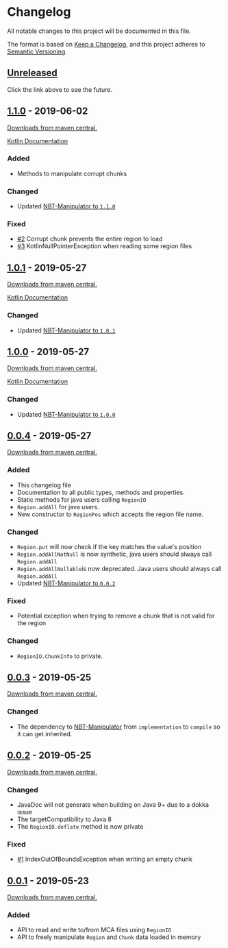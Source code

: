 # Changelog
All notable changes to this project will be documented in this file.

The format is based on [Keep a Changelog](https://keepachangelog.com/en/1.0.0/),
and this project adheres to [Semantic Versioning](https://semver.org/spec/v2.0.0.html).

## [Unreleased]
Click the link above to see the future.

## [1.1.0] - 2019-06-02
[Downloads from maven central.][Download 1.1.0]

[Kotlin Documentation][KDoc 1.1.0]

### Added
- Methods to manipulate corrupt chunks

### Changed
- Updated [NBT-Manipulator to `1.1.0`][NBT 1.1.0]

### Fixed
- [#2] Corrupt chunk prevents the entire region to load
- [#3] KotlinNullPointerException when reading some region files

## [1.0.1] - 2019-05-27
[Downloads from maven central.][Download 1.0.1]

[Kotlin Documentation][KDoc 1.0.1]

### Changed
- Updated [NBT-Manipulator to `1.0.1`][NBT 1.0.1]

## [1.0.0] - 2019-05-27
[Downloads from maven central.][Download 1.0.0]

[Kotlin Documentation][KDoc 1.0.0]

### Changed
- Updated [NBT-Manipulator to `1.0.0`][NBT 1.0.0]

## [0.0.4] - 2019-05-27
[Downloads from maven central.][Download 0.0.4]
### Added
- This changelog file
- Documentation to all public types, methods and properties.
- Static methods for java users calling `RegionIO`
- `Region.addAll` for java users.
- New constructor to `RegionPos` which accepts the region file name.

### Changed
- `Region.put` will now check if the key matches the value's position
- `Region.addAllNotNull` is now synthetic, java users should always call `Region.addAll`
- `Region.addAllNullable`is now deprecated. Java users should always call `Region.addAll`
- Updated [NBT-Manipulator to `0.0.2`][NBT 0.0.2]

### Fixed
- Potential exception when trying to remove a chunk that is not valid for the region

### Changed
- `RegionIO.ChunkInfo` to private.

## [0.0.3] - 2019-05-25
[Downloads from maven central.][Download 0.0.3]
### Changed
- The dependency to [NBT-Manipulator] from `implementation` to `compile` so it can get inherited.

## [0.0.2] - 2019-05-25
[Downloads from maven central.][Download 0.0.2]
### Changed
- JavaDoc will not generate when building on Java 9+ due to a dokka issue
- The targetCompatibility to Java 8
- The `RegionIO.deflate` method is now private

### Fixed
- [#1] IndexOutOfBoundsException when writing an empty chunk

## [0.0.1] - 2019-05-23
[Downloads from maven central.][Download 0.0.1]
### Added
- API to read and write to/from MCA files using `RegionIO`
- API to freely manipulate `Region` and `Chunk` data loaded in memory

[Unreleased]: https://github.com/GameModsBR/Region-Manipulator/compare/v1.1.0...HEAD
[1.1.0]: https://github.com/GameModsBR/Region-Manipulator/compare/v1.0.1..v1.1.0
[1.0.1]: https://github.com/GameModsBR/Region-Manipulator/compare/v1.0.0..v1.0.1
[1.0.0]: https://github.com/GameModsBR/Region-Manipulator/compare/v0.0.4..v1.0.0
[0.0.4]: https://github.com/GameModsBR/Region-Manipulator/compare/v0.0.3..v0.0.4
[0.0.3]: https://github.com/GameModsBR/Region-Manipulator/compare/v0.0.2..v0.0.3
[0.0.2]: https://github.com/GameModsBR/Region-Manipulator/compare/v0.0.1..v0.0.2
[0.0.1]: https://github.com/GameModsBR/Region-Manipulator/compare/v0.0.0..v0.0.1

[Download 1.1.0]: http://central.maven.org/maven2/br/com/gamemods/region-manipulator/1.1.0/
[Download 1.0.1]: http://central.maven.org/maven2/br/com/gamemods/region-manipulator/1.0.1/
[Download 1.0.0]: http://central.maven.org/maven2/br/com/gamemods/region-manipulator/1.0.0/
[Download 0.0.4]: http://central.maven.org/maven2/br/com/gamemods/region-manipulator/0.0.4/
[Download 0.0.3]: http://central.maven.org/maven2/br/com/gamemods/region-manipulator/0.0.3/
[Download 0.0.2]: http://central.maven.org/maven2/br/com/gamemods/region-manipulator/0.0.2/
[Download 0.0.1]: http://central.maven.org/maven2/br/com/gamemods/region-manipulator/0.0.1/

[KDoc 1.1.0]: https://github.com/GameModsBR/Region-Manipulator/blob/85ca811d7f13418f3324b8c444454624647877c8/kdoc/br.com.gamemods.regionmanipulator/index.md
[KDoc 1.0.1]: https://github.com/GameModsBR/Region-Manipulator/blob/d8893b801af7a65977b2b457009902da8cd10d47/kdoc/br.com.gamemods.regionmanipulator/index.md
[KDoc 1.0.0]: https://github.com/GameModsBR/Region-Manipulator/blob/4bea23fa037af955505ed1aff78fbae8e87a589a/kdoc/br.com.gamemods.regionmanipulator/index.md

[NBT-Manipulator]: https://github.com/GameModsBR/NBT-Manipulator/
[NBT 1.1.0]: https://gamemodsbr.github.io/NBT-Manipulator/CHANGELOG.html#110---2019-06-02
[NBT 1.0.1]: https://gamemodsbr.github.io/NBT-Manipulator/CHANGELOG.html#101---2019-05-27
[NBT 1.0.0]: https://gamemodsbr.github.io/NBT-Manipulator/CHANGELOG.html#100---2019-05-27
[NBT 0.0.2]: https://gamemodsbr.github.io/NBT-Manipulator/CHANGELOG.html#002---2019-05-27

[#1]: https://github.com/GameModsBR/Region-Manipulator/issues/1
[#2]: https://github.com/GameModsBR/Region-Manipulator/issues/2
[#3]: https://github.com/GameModsBR/Region-Manipulator/issues/3

